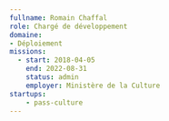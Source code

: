 ```yaml
---
fullname: Romain Chaffal
role: Chargé de développement
domaine: 
- Déploiement
missions:
  - start: 2018-04-05
    end: 2022-08-31
    status: admin
    employer: Ministère de la Culture
startups:
    - pass-culture
---
```

